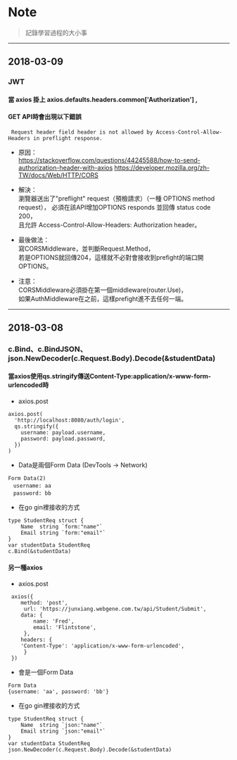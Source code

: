 # Note
> 記錄學習過程的大小事  
___
## 2018-03-09
### JWT
#### 當 axios 掛上 axios.defaults.headers.common\['Authorization'\] ,  
#### GET API時會出現以下錯誤
```
 Request header field header is not allowed by Access-Control-Allow-Headers in preflight response.
```
- 原因：  
https://stackoverflow.com/questions/44245588/how-to-send-authorization-header-with-axios
https://developer.mozilla.org/zh-TW/docs/Web/HTTP/CORS

  
- 解決：  
瀏覽器送出了"preflight" request（預檢請求）（一種 OPTIONS method request），
必須在該API增加OPTIONS responds 並回傳 status code 200，  
且允許 Access-Control-Allow-Headers: Authorization header。   
  
- 最後做法：  
寫CORSMiddleware，並判斷Request.Method，  
若是OPTIONS就回傳204，這樣就不必對會接收到prefight的端口開OPTIONS。
  
- 注意：  
CORSMiddleware必須掛在第一個middleware(router.Use)，  
如果AuthMiddleware在之前，這樣prefight進不去任何一端。

***
## 2018-03-08
### c.Bind、c.BindJSON、json.NewDecoder(c.Request.Body).Decode(&studentData)
#### 當axios使用qs.stringify傳送Content-Type:application/x-www-form-urlencoded時
- axios.post
```
axios.post(
  'http://localhost:8080/auth/login',
  qs.stringify({
    username: payload.username,
    password: payload.password,
  })
)
```
- Data是兩個Form Data (DevTools -> Network)  
```
Form Data(2)  
　username: aa  
　password: bb  
```  
- 在go gin裡接收的方式
```
type StudentReq struct {
	Name  string `form:"name"`
	Email string `form:"email"`
}
var studentData StudentReq
c.Bind(&studentData)
```

#### 另一種axios
- axios.post
```
 axios({
 	method: 'post',
     url: 'https://junxiang.webgene.com.tw/api/Student/Submit',
 	data: {
 		name: 'Fred',
 		email: 'Flintstone',
     },
 	headers: {
    'Content-Type': 'application/x-www-form-urlencoded',
     }
 })
```
- 會是一個Form Data  
```
Form Data  
{username: 'aa', password: 'bb'}
```  

- 在go gin裡接收的方式
```
type StudentReq struct {
	Name  string `json:"name"`
	Email string `json:"email"`
}
var studentData StudentReq
json.NewDecoder(c.Request.Body).Decode(&studentData)
```
